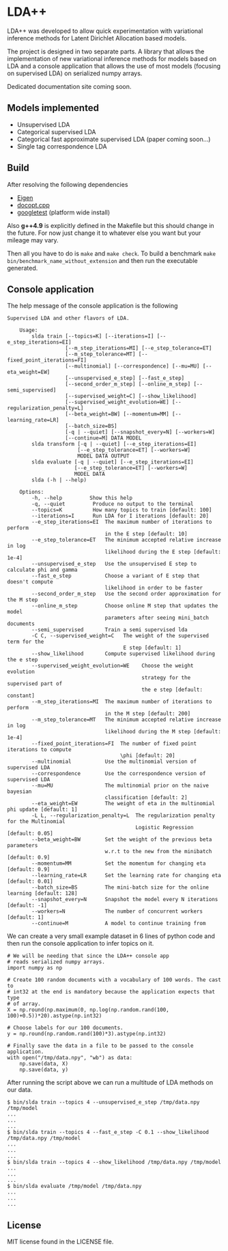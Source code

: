 LDA++
=====

LDA++ was developed to allow quick experimentation with variational
inference methods for Latent Dirichlet Allocation based models.

The project is designed in two separate parts. A library that allows the
implementation of new variational inference methods for models based on LDA and
a console application that allows the use of most models (focusing on
supervised LDA) on serialized numpy arrays.

Dedicated documentation site coming soon.

Models implemented
------------------

* Unsupervised LDA
* Categorical supervised LDA
* Categorical fast approximate supervised LDA (paper coming soon...)
* Single tag correspondence LDA

Build
-----

After resolving the following dependencies

* [Eigen](http://eigen.tuxfamily.org/dox/)
* [docopt.cpp](https://github.com/docopt/docopt.cpp)
* [googletest](https://github.com/google/googletest) (platform wide install)

Also **g++4.9** is explicitly defined in the Makefile but this should change in
the future. For now just change it to whatever else you want but your mileage
may vary.

Then all you have to do is `make` and `make check`. To build a benchmark `make
bin/benchmark_name_without_extension` and then run the executable generated.

Console application
-------------------

The help message of the console application is the following

    Supervised LDA and other flavors of LDA.
    
        Usage:
            slda train [--topics=K] [--iterations=I] [--e_step_iterations=EI]
                       [--m_step_iterations=MI] [--e_step_tolerance=ET]
                       [--m_step_tolerance=MT] [--fixed_point_iterations=FI]
                       [--multinomial] [--correspondence] [--mu=MU] [--eta_weight=EW]
                       [--unsupervised_e_step] [--fast_e_step]
                       [--second_order_m_step] [--online_m_step] [--semi_supervised]
                       [--supervised_weight=C] [--show_likelihood]
                       [--supervised_weight_evolution=WE] [--regularization_penalty=L]
                       [--beta_weight=BW] [--momentum=MM] [--learning_rate=LR]
                       [--batch_size=BS]
                       [-q | --quiet] [--snapshot_every=N] [--workers=W]
                       [--continue=M] DATA MODEL
            slda transform [-q | --quiet] [--e_step_iterations=EI]
                           [--e_step_tolerance=ET] [--workers=W]
                           MODEL DATA OUTPUT
            slda evaluate [-q | --quiet] [--e_step_iterations=EI]
                          [--e_step_tolerance=ET] [--workers=W]
                          MODEL DATA
            slda (-h | --help)
    
        Options:
            -h, --help         Show this help
            -q, --quiet         Produce no output to the terminal
            --topics=K          How many topics to train [default: 100]
            --iterations=I      Run LDA for I iterations [default: 20]
            --e_step_iterations=EI  The maximum number of iterations to perform
                                    in the E step [default: 10]
            --e_step_tolerance=ET   The minimum accepted relative increase in log
                                    likelihood during the E step [default: 1e-4]
            --unsupervised_e_step   Use the unsupervised E step to calculate phi and gamma
            --fast_e_step           Choose a variant of E step that doesn't compute
                                    likelihood in order to be faster
            --second_order_m_step   Use the second order approximation for the M step
            --online_m_step         Choose online M step that updates the model
                                    parameters after seeing mini_batch documents
            --semi_supervised       Train a semi supervised lda
            -C C, --supervised_weight=C   The weight of the supervised term for the
                                          E step [default: 1]
            --show_likelihood       Compute supervised likelihood during the e step
            --supervised_weight_evolution=WE    Choose the weight evolution
                                                strategy for the supervised part of
                                                the e step [default: constant]
            --m_step_iterations=MI  The maximum number of iterations to perform
                                    in the M step [default: 200]
            --m_step_tolerance=MT   The minimum accepted relative increase in log
                                    likelihood during the M step [default: 1e-4]
            --fixed_point_iterations=FI  The number of fixed point iterations to compute
                                         \phi [default: 20]
            --multinomial           Use the multinomial version of supervised LDA
            --correspondence        Use the correspondence version of supervised LDA
            --mu=MU                 The multinomial prior on the naive bayesian
                                    classification [default: 2]
            --eta_weight=EW         The weight of eta in the multinomial phi update [default: 1]
            -L L, --regularization_penalty=L  The regularization penalty for the Multinomial
                                              Logistic Regression [default: 0.05]
            --beta_weight=BW        Set the weight of the previous beta parameters
                                    w.r.t to the new from the minibatch [default: 0.9]
            --momentum=MM           Set the momentum for changing eta [default: 0.9]
            --learning_rate=LR      Set the learning rate for changing eta [default: 0.01]
            --batch_size=BS         The mini-batch size for the online learning [default: 128]
            --snapshot_every=N      Snapshot the model every N iterations [default: -1]
            --workers=N             The number of concurrent workers [default: 1]
            --continue=M            A model to continue training from

We can create a very small example dataset in 6 lines of python code and then
run the console application to infer topics on it.

    # We will be needing that since the LDA++ console app
    # reads serialized numpy arrays.
    import numpy as np
    
    # Create 100 random documents with a vocabulary of 100 words. The cast to
    # int32 at the end is mandatory because the application expects that type
    # of array.
    X = np.round(np.maximum(0, np.log(np.random.rand(100, 100)+0.5))*20).astype(np.int32)

    # Choose labels for our 100 documents.
    y = np.round(np.random.rand(100)*3).astype(np.int32)

    # Finally save the data in a file to be passed to the console application.
    with open("/tmp/data.npy", "wb") as data:
        np.save(data, X)
        np.save(data, y)

After running the script above we can run a multitude of LDA methods on our data.

    $ bin/slda train --topics 4 --unsupervised_e_step /tmp/data.npy /tmp/model
    ...
    ...
    ...
    $ bin/slda train --topics 4 --fast_e_step -C 0.1 --show_likelihood /tmp/data.npy /tmp/model
    ...
    ...
    ...
    $ bin/slda train --topics 4 --show_likelihood /tmp/data.npy /tmp/model
    ...
    ...
    ...
    $ bin/slda evaluate /tmp/model /tmp/data.npy
    ...
    ...
    ...


License
-------

MIT license found in the LICENSE file.
